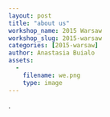 ```yaml
---
layout: post
title: "about us"
workshop_name: 2015 Warsaw
workshop_slug: 2015-warsaw
categories: [2015-warsaw]
author: Anastasia Buialo
assets:
  -
    filename: we.png
    type: image
---
```

.
